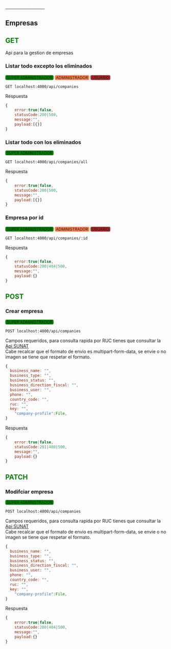 [<span style="color:white; font-size:18px">Volver al inicio</span>](../readme.md)

## <span >Empresas</span>

## <span style="color:green">GET</span>

Api para la gestion de empresas

### Listar todo excepto los eliminados

<span style="background-color:green; border-radius:4px; font-size:12px; padding-inline:4px; cursor:pointer ">SUPER ADMINISTRADOR</span>
<span style="background-color:coral; border-radius:4px; font-size:12px; padding-inline:4px; cursor:pointer ">ADMINISTRADOR</span>
<span style="background-color:brown; border-radius:4px; font-size:12px; padding-inline:4px; cursor:pointer ">USUARIO</span>

```
GET localhost:4000/api/companies
```

Respuesta

```js
{
	error:true|false,
	statusCode:200|500,
	message:"",
	payload:[{}]
}
```

### Listar todo con los eliminados

<span style="background-color:green; border-radius:4px; font-size:12px; padding-inline:4px; cursor:pointer ">SUPER ADMINISTRADOR</span>

```
GET localhost:4000/api/companies/all
```

Respuesta

```js
{
	error:true|false,
	statusCode:200|500,
	message:"",
	payload:[{}]
}
```

### Empresa por id

<span style="background-color:green; border-radius:4px; font-size:12px; padding-inline:4px; cursor:pointer ">SUPER ADMINISTRADOR</span>
<span style="background-color:coral; border-radius:4px; font-size:12px; padding-inline:4px; cursor:pointer ">ADMINISTRADOR</span>
<span style="background-color:brown; border-radius:4px; font-size:12px; padding-inline:4px; cursor:pointer ">USUARIO</span>

```
GET localhost:4000/api/companies/:id
```

Respuesta

```js
{
	error:true|false,
	statusCode:200|404|500,
	message:"",
	payload:{}
}
```

## <span style="color:green">POST</span>

### Crear empresa

<span style="background-color:green; border-radius:4px; font-size:12px; padding-inline:4px; cursor:pointer ">SUPER ADMINISTRADOR</span>

```
POST localhost:4000/api/companies
```

Campos requeridos, para consulta rapida por RUC tienes que consultar la [Api SUNAT](./sunat.md)
<br/>
Cabe recalcar que el formato de envio es multipart-form-data, se envie o no imagen se tiene que respetar el formato.

```js
{
  business_name: "",
  business_type: "",
  business_status: "",
  business_direction_fiscal: "",
  business_user: "",
  phone: "",
  country_code: "",
  ruc: "",
  key: "",
	"company-profile":File,
}
```

Respuesta

```js
{
	error:true|false,
	statusCode:201|400|500,
	message:"",
	payload:{}
}
```

## <span style="color:green">PATCH</span>

### Modifciar empresa

<span style="background-color:green; border-radius:4px; font-size:12px; padding-inline:4px; cursor:pointer ">SUPER ADMINISTRADOR</span>

```
POST localhost:4000/api/companies
```

Campos requeridos, para consulta rapida por RUC tienes que consultar la [Api SUNAT](./sunat.md)
<br/>
Cabe recalcar que el formato de envio es multipart-form-data, se envie o no imagen se tiene que respetar el formato.

```js
{
  business_name: "",
  business_type: "",
  business_status: "",
  business_direction_fiscal: "",
  business_user: "",
  phone: "",
  country_code: "",
  ruc: "",
  key: "",
	"company-profile":File,
}
```

Respuesta

```js
{
	error:true|false,
	statusCode:200|404|500,
	message:"",
	payload:{}
}
```
